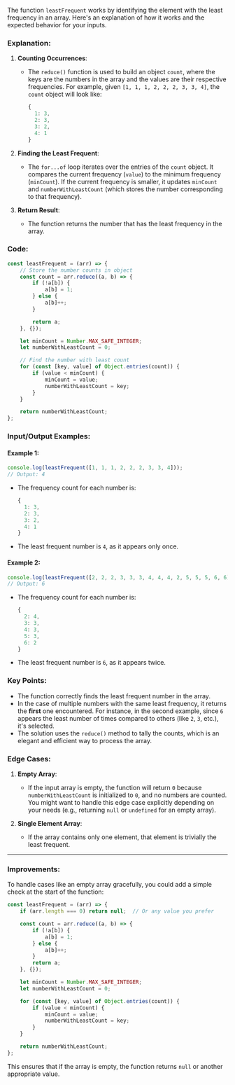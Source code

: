 The function `leastFrequent` works by identifying the element with the least frequency in an array. Here's an explanation of how it works and the expected behavior for your inputs.

### Explanation:
1. **Counting Occurrences**:
   - The `reduce()` function is used to build an object `count`, where the keys are the numbers in the array and the values are their respective frequencies. For example, given `[1, 1, 1, 2, 2, 2, 3, 3, 4]`, the `count` object will look like:
     ```javascript
     {
       1: 3,
       2: 3,
       3: 2,
       4: 1
     }
     ```
   
2. **Finding the Least Frequent**:
   - The `for...of` loop iterates over the entries of the `count` object. It compares the current frequency (`value`) to the minimum frequency (`minCount`). If the current frequency is smaller, it updates `minCount` and `numberWithLeastCount` (which stores the number corresponding to that frequency).

3. **Return Result**:
   - The function returns the number that has the least frequency in the array.

### Code:

```javascript
const leastFrequent = (arr) => {
    // Store the number counts in object
    const count = arr.reduce((a, b) => {
        if (!a[b]) {
            a[b] = 1;
        } else {
            a[b]++;
        }

        return a;
    }, {});

    let minCount = Number.MAX_SAFE_INTEGER;
    let numberWithLeastCount = 0;

    // Find the number with least count
    for (const [key, value] of Object.entries(count)) {
        if (value < minCount) {
            minCount = value;
            numberWithLeastCount = key;
        }
    }

    return numberWithLeastCount;
};
```

### Input/Output Examples:

#### Example 1:
```javascript
console.log(leastFrequent([1, 1, 1, 2, 2, 2, 3, 3, 4])); 
// Output: 4
```
- The frequency count for each number is:
  ```javascript
  {
    1: 3,
    2: 3,
    3: 2,
    4: 1
  }
  ```
- The least frequent number is `4`, as it appears only once.

#### Example 2:
```javascript
console.log(leastFrequent([2, 2, 2, 3, 3, 3, 4, 4, 4, 2, 5, 5, 5, 6, 6]));
// Output: 6
```
- The frequency count for each number is:
  ```javascript
  {
    2: 4,
    3: 3,
    4: 3,
    5: 3,
    6: 2
  }
  ```
- The least frequent number is `6`, as it appears twice.

### Key Points:
- The function correctly finds the least frequent number in the array.
- In the case of multiple numbers with the same least frequency, it returns the **first** one encountered. For instance, in the second example, since `6` appears the least number of times compared to others (like `2`, `3`, etc.), it's selected.
- The solution uses the `reduce()` method to tally the counts, which is an elegant and efficient way to process the array.

### Edge Cases:
1. **Empty Array**:
   - If the input array is empty, the function will return `0` because `numberWithLeastCount` is initialized to `0`, and no numbers are counted. You might want to handle this edge case explicitly depending on your needs (e.g., returning `null` or `undefined` for an empty array).
   
2. **Single Element Array**:
   - If the array contains only one element, that element is trivially the least frequent.

---

### Improvements:

To handle cases like an empty array gracefully, you could add a simple check at the start of the function:

```javascript
const leastFrequent = (arr) => {
    if (arr.length === 0) return null;  // Or any value you prefer

    const count = arr.reduce((a, b) => {
        if (!a[b]) {
            a[b] = 1;
        } else {
            a[b]++;
        }
        return a;
    }, {});

    let minCount = Number.MAX_SAFE_INTEGER;
    let numberWithLeastCount = 0;

    for (const [key, value] of Object.entries(count)) {
        if (value < minCount) {
            minCount = value;
            numberWithLeastCount = key;
        }
    }

    return numberWithLeastCount;
};
```

This ensures that if the array is empty, the function returns `null` or another appropriate value.